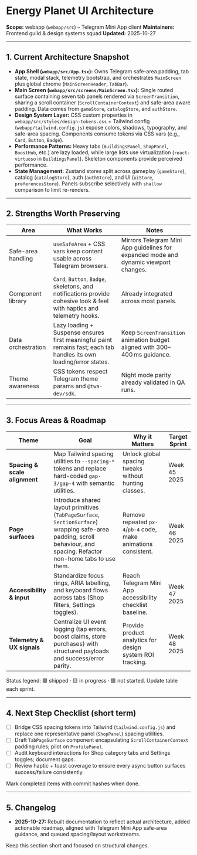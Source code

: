 # Energy Planet UI Architecture

**Scope:** webapp (`webapp/src`) – Telegram Mini App client
**Maintainers:** Frontend guild & design systems squad
**Updated:** 2025-10-27

---

## 1. Current Architecture Snapshot

- **App Shell (`webapp/src/App.tsx`):** Owns Telegram safe-area padding, tab state, modal stack, telemetry bootstrap, and orchestrates `MainScreen` plus global chrome (`MainScreenHeader`, `TabBar`).
- **Main Screen (`webapp/src/screens/MainScreen.tsx`):** Single routed surface containing seven tab panels rendered via `ScreenTransition`, sharing a scroll container (`ScrollContainerContext`) and safe-area aware padding. Data comes from `gameStore`, `catalogStore`, and `authStore`.
- **Design System Layer:** CSS custom properties in `webapp/src/styles/design-tokens.css` + Tailwind config (`webapp/tailwind.config.js`) expose colors, shadows, typography, and safe-area spacing. Components consume tokens via CSS vars (e.g., `Card`, `Button`, `Badge`).
- **Performance Patterns:** Heavy tabs (`BuildingsPanel`, `ShopPanel`, `BoostHub`, etc.) are lazy loaded, while large lists use virtualization (`react-virtuoso` in `BuildingsPanel`). Skeleton components provide perceived performance.
- **State Management:** Zustand stores split across gameplay (`gameStore`), catalog (`catalogStore`), auth (`authStore`), and UI (`uiStore`, `preferencesStore`). Panels subscribe selectively with `shallow` comparison to limit re-renders.

---

## 2. Strengths Worth Preserving

| Area | What Works | Notes |
|------|------------|-------|
| Safe-area handling | `useSafeArea` + CSS vars keep content usable across Telegram browsers. | Mirrors Telegram Mini App guidelines for expanded mode and dynamic viewport changes.
| Component library | `Card`, `Button`, `Badge`, skeletons, and notifications provide cohesive look & feel with haptics and telemetry hooks. | Already integrated across most panels.
| Data orchestration | Lazy loading + Suspense ensures first meaningful paint remains fast; each tab handles its own loading/error states. | Keep `ScreenTransition` animation budget aligned with 300–400 ms guidance.
| Theme awareness | CSS tokens respect Telegram theme params and `@twa-dev/sdk`. | Night mode parity already validated in QA runs.

---

## 3. Focus Areas & Roadmap

| Theme | Goal | Why it Matters | Target Sprint |
|-------|------|----------------|---------------|
| **Spacing & scale alignment** | Map Tailwind spacing utilities to `--spacing-*` tokens and replace hard-coded `gap-3/gap-4` with semantic utilities. | Unlock global spacing tweaks without hunting classes. | Week 45 2025
| **Page surfaces** | Introduce shared layout primitives (`TabPageSurface`, `SectionSurface`) wrapping safe-area padding, scroll behaviour, and spacing. Refactor non-home tabs to use them. | Remove repeated `px-4`/`pb-4` code, make animations consistent. | Week 46 2025
| **Accessibility & input** | Standardize focus rings, ARIA labelling, and keyboard flows across tabs (Shop filters, Settings toggles). | Reach Telegram Mini App accessibility checklist baseline. | Week 47 2025
| **Telemetry & UX signals** | Centralize UI event logging (tap errors, boost claims, store purchases) with structured payloads and success/error parity. | Provide product analytics for design system ROI tracking. | Week 48 2025

Status legend: 🟩 shipped · 🟨 in progress · 🟥 not started. Update table each sprint.

---

## 4. Next Step Checklist (short term)

- [ ] Bridge CSS spacing tokens into Tailwind (`tailwind.config.js`) and replace one representative panel (`ShopPanel`) spacing utilities.
- [ ] Draft `TabPageSurface` component encapsulating `ScrollContainerContext` padding rules; pilot on `ProfilePanel`.
- [ ] Audit keyboard interactions for Shop category tabs and Settings toggles; document gaps.
- [ ] Review haptic + toast coverage to ensure every async button surfaces success/failure consistently.

Mark completed items with commit hashes when done.

---

## 5. Changelog

- **2025-10-27:** Rebuilt documentation to reflect actual architecture, added actionable roadmap, aligned with Telegram Mini App safe-area guidance, and queued spacing/layout workstreams.

Keep this section short and focused on structural changes.

